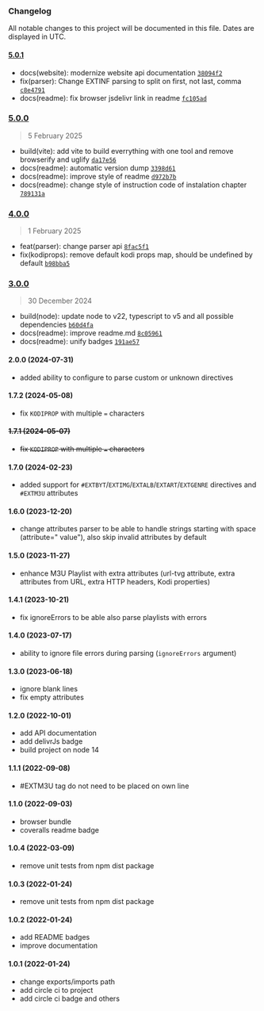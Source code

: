 ### Changelog

All notable changes to this project will be documented in this file. Dates are displayed in UTC.

#### [5.0.1](https://github.com/Raiper34/m3u-parser-generator/compare/5.0.0...5.0.1)

- docs(website): modernize website api documentation [`38094f2`](https://github.com/Raiper34/m3u-parser-generator/commit/38094f2db99731598d2859036e2b15e6548ef803)
- fix(parser): Change EXTINF parsing to split on first, not last, comma [`c8e4791`](https://github.com/Raiper34/m3u-parser-generator/commit/c8e479161dcc4ec3d5490631fa42a1647741481d)
- docs(readme): fix browser jsdelivr link in readme [`fc105ad`](https://github.com/Raiper34/m3u-parser-generator/commit/fc105ad8fcb3f4d5438f6a629e6b1eac0b92f113)

### [5.0.0](https://github.com/Raiper34/m3u-parser-generator/compare/4.0.0...5.0.0)

> 5 February 2025

- build(vite): add vite to build everrything with one tool and remove browserify and uglify [`da17e56`](https://github.com/Raiper34/m3u-parser-generator/commit/da17e5619c7940782359f35d0871433198e8f47e)
- docs(readme): automatic version dump [`3398d61`](https://github.com/Raiper34/m3u-parser-generator/commit/3398d61fca8125f2384753f9926a4b64ae659a7a)
- docs(readme): improve style of readme [`d972b7b`](https://github.com/Raiper34/m3u-parser-generator/commit/d972b7b688727cd116a2e06ebe8700e1c9817dd7)
- docs(readme): change style of instruction code of instalation chapter [`789131a`](https://github.com/Raiper34/m3u-parser-generator/commit/789131a47597d95201e598f1507a9d2b99367919)

### [4.0.0](https://github.com/Raiper34/m3u-parser-generator/compare/3.0.0...4.0.0)

> 1 February 2025

- feat(parser): change parser api [`8fac5f1`](https://github.com/Raiper34/m3u-parser-generator/commit/8fac5f16dc64fabe838a4c4b733b05720b922d91)
- fix(kodiprops): remove default kodi props map, should be undefined by default [`b98bba5`](https://github.com/Raiper34/m3u-parser-generator/commit/b98bba5b81c56f7c84010888f373561770ff71a5)

### [3.0.0](https://github.com/Raiper34/m3u-parser-generator/compare/2.0.0...3.0.0)

> 30 December 2024

- build(node): update node to v22, typescript to v5 and all possible dependencies [`b60d4fa`](https://github.com/Raiper34/m3u-parser-generator/commit/b60d4fa4096ceb80d8dd0fb2ea4ebd10aece0859)
- docs(readme): improve readme.md [`8c05961`](https://github.com/Raiper34/m3u-parser-generator/commit/8c05961e5e74648d1fd088bd1910841a22dc0324)
- docs(readme): unify badges [`191ae57`](https://github.com/Raiper34/m3u-parser-generator/commit/191ae571061359ebdb4163f2f365d1877208fd48)

<!-- auto-changelog-above -->

#### 2.0.0 (2024-07-31)
* added ability to configure to parse custom or unknown directives

#### 1.7.2 (2024-05-08)
* fix `KODIPROP` with multiple `=` characters

#### ~~1.7.1 (2024-05-07)~~
* ~~fix `KODIPROP` with multiple `=` characters~~

#### 1.7.0 (2024-02-23)
* added support for `#EXTBYT`/`EXTIMG`/`EXTALB`/`EXTART`/`EXTGENRE` directives and `#EXTM3U` attributes

#### 1.6.0 (2023-12-20)
* change attributes parser to be able to handle strings starting with space (attribute=" value"), also skip invalid attributes by default 

#### 1.5.0 (2023-11-27)
* enhance M3U Playlist with extra attributes (url-tvg attribute, extra attributes from URL, extra HTTP headers, Kodi properties)

#### 1.4.1 (2023-10-21)
* fix ignoreErrors to be able also parse playlists with errors

#### 1.4.0 (2023-07-17)
* ability to ignore file errors during parsing (`ignoreErrors` argument)

#### 1.3.0 (2023-06-18)
* ignore blank lines
* fix empty attributes

#### 1.2.0 (2022-10-01)

* add API documentation
* add delivrJs badge
* build project on node 14

#### 1.1.1 (2022-09-08)

* \#EXTM3U tag do not need to be placed on own line

#### 1.1.0 (2022-09-03)

* browser bundle
* coveralls readme badge

#### 1.0.4 (2022-03-09)

* remove unit tests from npm dist package

#### 1.0.3 (2022-01-24)

* remove unit tests from npm dist package

#### 1.0.2 (2022-01-24)

* add README badges
* improve documentation

#### 1.0.1 (2022-01-24)

* change exports/imports path
* add circle ci to project
* add circle ci badge and others


